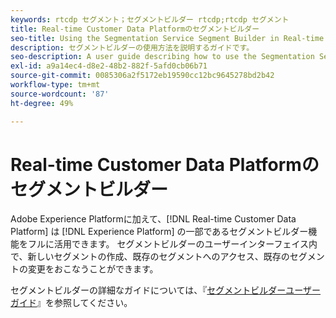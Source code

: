 ```yaml
---
keywords: rtcdp セグメント；セグメントビルダー rtcdp;rtcdp セグメント
title: Real-time Customer Data Platformのセグメントビルダー
seo-title: Using the Segmentation Service Segment Builder in Real-time Customer Data Platform
description: セグメントビルダーの使用方法を説明するガイドです。
seo-description: A user guide describing how to use the Segmentation Service Segment Builder on Real-time Customer Data Platform.
exl-id: a9a14ec4-d8e2-48b2-882f-5afd0cb06b71
source-git-commit: 0085306a2f5172eb19590cc12bc9645278bd2b42
workflow-type: tm+mt
source-wordcount: '87'
ht-degree: 49%

---
```


# Real-time Customer Data Platformのセグメントビルダー

Adobe Experience Platformに加えて、[!DNL Real-time Customer Data Platform] は [!DNL Experience Platform] の一部であるセグメントビルダー機能をフルに活用できます。 セグメントビルダーのユーザーインターフェイス内で、新しいセグメントの作成、既存のセグメントへのアクセス、既存のセグメントの変更をおこなうことができます。

セグメントビルダーの詳細なガイドについては、『[セグメントビルダーユーザーガイド](../../segmentation/ui/segment-builder.md)』を参照してください。
